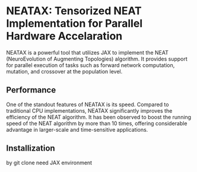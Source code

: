 # NEATAX: Tensorized NEAT Implementation for Parallel Hardware Accelaration

NEATAX is a powerful tool that utilizes JAX to implement the NEAT (NeuroEvolution of Augmenting Topologies) algorithm. It provides support for parallel execution of tasks such as forward network computation, mutation, and crossover at the population level.

## Performance

One of the standout features of NEATAX is its speed. Compared to traditional CPU implementations, NEATAX significantly improves the efficiency of the NEAT algorithm. It has been observed to boost the running speed of the NEAT algorithm by more than 10 times, offering considerable advantage in larger-scale and time-sensitive applications.

## Installization
by git clone
need JAX environment

